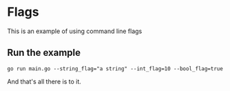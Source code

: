 # Flags

This is an example of using command line flags

## Run the example

```shell
go run main.go --string_flag="a string" --int_flag=10 --bool_flag=true
```

And that's all there is to it.
